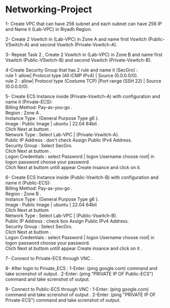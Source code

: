 # Networking-Project

1- Create VPC that can have 256 subnet and each subnet can have 256 IP and Name it (Lab-VPC) in Riyadh Region.

2- Create 2 Vswitch in (Lab-VPC)  in Zone A and name first Vswitch (Public-VSwitch-A) and second Vswitch (Private-Vswitch-A).

3- Repeat Task 2 , Create 2 Vswitch in (Lab-VPC) in Zone B and name first Vswitch (Public-VSwitch-B) and second Vswitch (Private-Vswitch-B).

4-Create Security Group that has 2 rule and name it (SecGro) : <br/>
rule 1 :allow| Protocol type (All ICMP IPv4) | Source (0.0.0.0/0). <br/>
rule 2 : allow| Protocol type (Costume TCP) |Port range (SSH 22) | Source (0.0.0.0/0).<br/>

5- Create ECS Instance inside (Private-Vswitch-A) with configuration and name it (Private-ECS): <br/>
Billing Method: Pay-as-you-go . <br/>
Region : Zone A . <br/>
Instance Type : (General Purpose Type g6 ).<br/>
Image : Public Image | ubuntu | 22.04 64bit .<br/>
Clich Next at buttom .<br/>
Network Type : Select Lab-VPC | (Private-Vswitch-A).<br/>
Public IP Address : don't check Assign Public IPv4 Address.<br/>
Security Group : Select SecGro.<br/>
Clich Next at buttom .<br/>
Logon Credentials : select Password | logon Username choose root| in logon password choose your password.<br/>
Clich Next at buttom untill appear Create insance and click on it.<br/>

6- Create ECS Instance inside (Public-Vswitch-B) with configuration and name it (Public-ECS): <br/>
Billing Method: Pay-as-you-go .<br/>
Region : Zone B . <br/>
Instance Type : (General Purpose Type g6 ).<br/>
Image : Public Image | ubuntu | 22.04 64bit <br/>
Clich Next at buttom <br/>
Network Type : Select Lab-VPC | (Public-Vswitch-B).<br/>
Public IP Address :  check box Assign Public IPv4 Address.<br/>
Security Group : Select SecGro.<br/>
Clich Next at buttom .<br/>
Logon Credentials : select Password | logon Username choose root| in logon password choose your password.<br/>
Clich Next at buttom untill appear Create insance and click on it .<br/>

7- Connect to Private-ECS through VNC .

8- After login to Private_ECS :
     1-Enter: (ping google.com) command and take screnshot of output .
     2-Enter: (ping "PRIVATE IP OF Public-ECS") command and take screnshot of output. 
 
 9- Connect to Public-ECS through VNC :
     1-Enter: (ping google.com) command and take screnshot of output .
     2-Enter: (ping "PRIVATE IP OF Private-ECS") command and take screnshot of output. 
     




